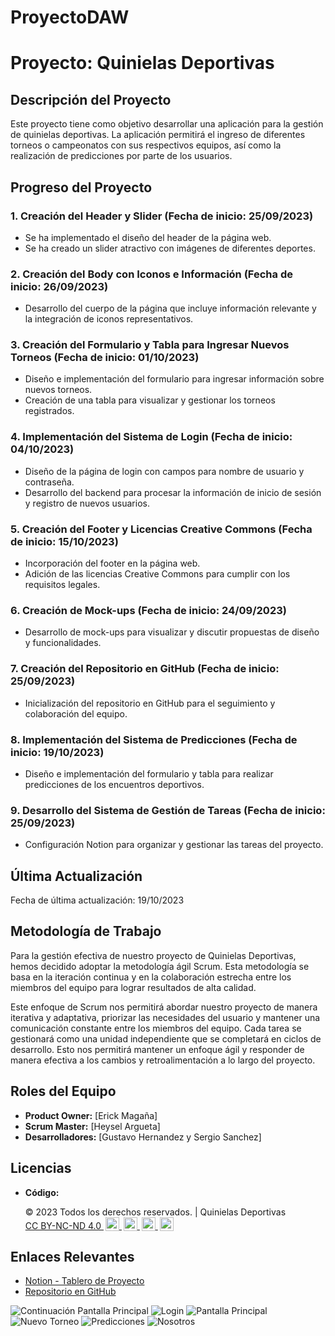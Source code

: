 # ProyectoDAW

# Proyecto: Quinielas Deportivas

## Descripción del Proyecto

Este proyecto tiene como objetivo desarrollar una aplicación para la gestión de quinielas deportivas. La aplicación permitirá el ingreso de diferentes torneos o campeonatos con sus respectivos equipos, así como la realización de predicciones por parte de los usuarios.

## Progreso del Proyecto

### 1. Creación del Header y Slider (Fecha de inicio: 25/09/2023)

- Se ha implementado el diseño del header de la página web.
- Se ha creado un slider atractivo con imágenes de diferentes deportes.

### 2. Creación del Body con Iconos e Información (Fecha de inicio: 26/09/2023)

- Desarrollo del cuerpo de la página que incluye información relevante y la integración de iconos representativos.

### 3. Creación del Formulario y Tabla para Ingresar Nuevos Torneos (Fecha de inicio: 01/10/2023)

- Diseño e implementación del formulario para ingresar información sobre nuevos torneos.
- Creación de una tabla para visualizar y gestionar los torneos registrados.

### 4. Implementación del Sistema de Login (Fecha de inicio: 04/10/2023)

- Diseño de la página de login con campos para nombre de usuario y contraseña.
- Desarrollo del backend para procesar la información de inicio de sesión y registro de nuevos usuarios.

### 5. Creación del Footer y Licencias Creative Commons (Fecha de inicio: 15/10/2023)

- Incorporación del footer en la página web.
- Adición de las licencias Creative Commons para cumplir con los requisitos legales.

### 6. Creación de Mock-ups (Fecha de inicio: 24/09/2023)

- Desarrollo de mock-ups para visualizar y discutir propuestas de diseño y funcionalidades.

### 7. Creación del Repositorio en GitHub (Fecha de inicio: 25/09/2023)

- Inicialización del repositorio en GitHub para el seguimiento y colaboración del equipo.

### 8. Implementación del Sistema de Predicciones (Fecha de inicio: 19/10/2023)

- Diseño e implementación del formulario y tabla para realizar predicciones de los encuentros deportivos.

### 9. Desarrollo del Sistema de Gestión de Tareas (Fecha de inicio: 25/09/2023)

- Configuración Notion para organizar y gestionar las tareas del proyecto.

## Última Actualización

Fecha de última actualización: 19/10/2023

## Metodología de Trabajo

Para la gestión efectiva de nuestro proyecto de Quinielas Deportivas, hemos decidido adoptar la metodología ágil Scrum. Esta metodología se basa en la iteración continua y en la colaboración estrecha entre los miembros del equipo para lograr resultados de alta calidad. 

Este enfoque de Scrum nos permitirá abordar nuestro proyecto de manera iterativa y adaptativa, priorizar las necesidades del usuario y mantener una comunicación constante entre los miembros del equipo. Cada tarea se gestionará como una unidad independiente que se completará en ciclos de desarrollo. Esto nos permitirá mantener un enfoque ágil y responder de manera efectiva a los cambios y retroalimentación a lo largo del proyecto.

## Roles del Equipo

- **Product Owner:** [Erick Magaña]
- **Scrum Master:** [Heysel Argueta]
- **Desarrolladores:** [Gustavo Hernandez y Sergio Sanchez]

## Licencias

- **Código:**
  <div class="footer-license">
            <p>&copy; 2023 Todos los derechos reservados. | Quinielas Deportivas
                <span xmlns:cc="http://creativecommons.org/ns#" xmlns:dct="http://purl.org/dc/terms">
                    <a href="http://creativecommons.org/licenses/by-nc-nd/4.0/?ref=chooser-v1" target="_blank"
                        rel="license noopener noreferrer" style="display:inline-block;">
                        CC BY-NC-ND 4.0
                        <img style="height:22px!important;margin-left:3px;vertical-align:text-bottom;"
                            src="https://mirrors.creativecommons.org/presskit/icons/cc.svg?ref=chooser-v1">
                        <img style="height:22px!important;margin-left:3px;vertical-align:text-bottom;"
                            src="https://mirrors.creativecommons.org/presskit/icons/by.svg?ref=chooser-v1">
                        <img style="height:22px!important;margin-left:3px;vertical-align:text-bottom;"
                            src="https://mirrors.creativecommons.org/presskit/icons/nc.svg?ref=chooser-v1">
                        <img style="height:22px!important;margin-left:3px;vertical-align:text-bottom;"
                            src="https://mirrors.creativecommons.org/presskit/icons/nd.svg?ref=chooser-v1">
                    </a>
                </span>
            </p>
        </div>

## Enlaces Relevantes

- [Notion - Tablero de Proyecto](https://www.notion.so/2b042096659846ca96266b0ae8a925ec?v=a458cccedfaf4a69b10f50bf6677bfed&pvs=4)
- [Repositorio en GitHub](https://github.com/Erick-projects/ProyectoDAW.git)
  
![Continuación Pantalla  Principal](https://github.com/Erick-projects/ProyectoDAW/assets/124595071/c09a45ca-a0de-4474-aada-ce7c986615e5)
![Login](https://github.com/Erick-projects/ProyectoDAW/assets/124595071/6d3a595b-a6a3-407e-9683-abf023ebb260)
![Pantalla Principal](https://github.com/Erick-projects/ProyectoDAW/assets/124595071/297d1206-b3e5-49be-8df9-63ab4173c564)
![Nuevo Torneo](https://github.com/Erick-projects/ProyectoDAW/assets/124595071/5110a3dc-d6ef-4afe-8a31-02b5b6c0a5d5)
![Predicciones](https://github.com/Erick-projects/ProyectoDAW/assets/124595071/c1eb1e46-4a03-4e4b-a1c8-22173d123d33)
![Nosotros](https://github.com/Erick-projects/ProyectoDAW/assets/124595071/5d786caf-dd74-4fb3-8567-b3d7406dc81b)
